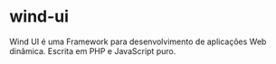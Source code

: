 # wind-ui
Wind UI é uma Framework para desenvolvimento de aplicações Web dinâmica. Escrita em PHP e JavaScript puro.